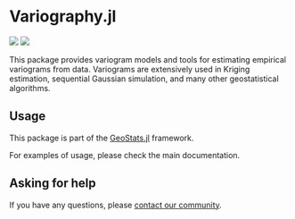 # Variography.jl

[![][build-img]][build-url] [![][codecov-img]][codecov-url]

This package provides variogram models and tools for estimating empirical variograms
from data. Variograms are extensively used in Kriging estimation, sequential Gaussian
simulation, and many other geostatistical algorithms.

## Usage

This package is part of the [GeoStats.jl](https://github.com/JuliaEarth/GeoStats.jl) framework.

For examples of usage, please check the main documentation.

## Asking for help

If you have any questions, please [contact our community](https://juliaearth.github.io/GeoStats.jl/stable/about/community.html).

[build-img]: https://img.shields.io/github/workflow/status/JuliaEarth/Variography.jl/CI?style=flat-square
[build-url]: https://github.com/JuliaEarth/Variography.jl/actions

[codecov-img]: https://codecov.io/gh/JuliaEarth/Variography.jl/branch/master/graph/badge.svg
[codecov-url]: https://codecov.io/gh/JuliaEarth/Variography.jl
